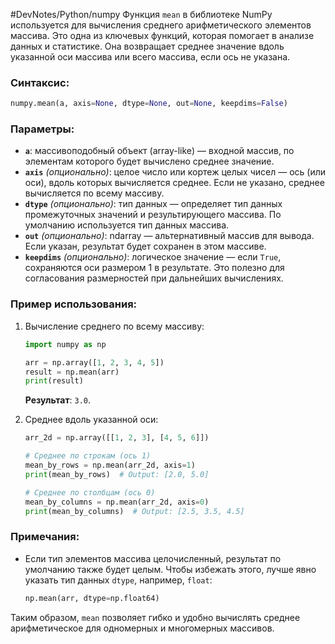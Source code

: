 #DevNotes/Python/numpy
Функция `mean` в библиотеке NumPy используется для вычисления среднего арифметического элементов массива. Это одна из ключевых функций, которая помогает в анализе данных и статистике. Она возвращает среднее значение вдоль указанной оси массива или всего массива, если ось не указана.
### Синтаксис:
```python
numpy.mean(a, axis=None, dtype=None, out=None, keepdims=False)
```

### Параметры:
- **`a`**: массивоподобный объект (array-like) — входной массив, по элементам которого будет вычислено среднее значение.
- **`axis`** *(опционально)*: целое число или кортеж целых чисел — ось (или оси), вдоль которых вычисляется среднее. Если не указано, среднее вычисляется по всему массиву.
- **`dtype`** *(опционально)*: тип данных — определяет тип данных промежуточных значений и результирующего массива. По умолчанию используется тип данных массива.
- **`out`** *(опционально)*: ndarray — альтернативный массив для вывода. Если указан, результат будет сохранен в этом массиве.
- **`keepdims`** *(опционально)*: логическое значение — если `True`, сохраняются оси размером 1 в результате. Это полезно для согласования размерностей при дальнейших вычислениях.

### Пример использования:
1. Вычисление среднего по всему массиву:
    ```python
    import numpy as np

    arr = np.array([1, 2, 3, 4, 5])
    result = np.mean(arr)
    print(result)
    ```
    **Результат**: `3.0`.

2. Среднее вдоль указанной оси:
    ```python
    arr_2d = np.array([[1, 2, 3], [4, 5, 6]])
    
    # Среднее по строкам (ось 1)
    mean_by_rows = np.mean(arr_2d, axis=1)
    print(mean_by_rows)  # Output: [2.0, 5.0]

    # Среднее по столбцам (ось 0)
    mean_by_columns = np.mean(arr_2d, axis=0)
    print(mean_by_columns)  # Output: [2.5, 3.5, 4.5]
    ```

### Примечания:
- Если тип элементов массива целочисленный, результат по умолчанию также будет целым. Чтобы избежать этого, лучше явно указать тип данных `dtype`, например, `float`:
    ```python
    np.mean(arr, dtype=np.float64)
    ```

Таким образом, `mean` позволяет гибко и удобно вычислять среднее арифметическое для одномерных и многомерных массивов.